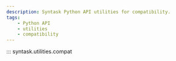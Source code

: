 ```yaml
---
description: Syntask Python API utilities for compatibility.
tags:
    - Python API
    - utilities
    - compatibility
---
```


::: syntask.utilities.compat

